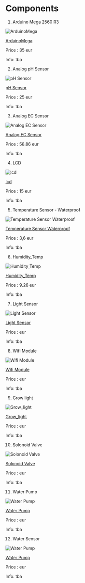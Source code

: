 # Components

1. Arduino Mega 2560 R3

![ArduinoMega](https://github.com/tsomilios/Dipl/blob/main/Fwto/Arduino%20Mega%202560%20R3.png)

[ArduinoMega](https://store.arduino.cc/products/arduino-mega-2560-rev3)

Price : 35 eur

Info: tba

2. Analog pH Sensor


![pH Sensor](https://github.com/tsomilios/Dipl/blob/main/Fwto/pH%20sensor.png)

[pH Sensor](https://store.arduino.cc/products/gravity-analog-ph-sensor-meter-kit)

Price : 25 eur

Info: tba


3. Analog EC Sensor


![Analog EC Sensor](https://github.com/tsomilios/Dipl/blob/main/Fwto/EC%20sensor.png)

[Analog EC Sensor](https://store.arduino.cc/products/gravity-analog-electrical-conductivity-sensor-meter-for-arduino)

Price : 58.86 eur

Info: tba

4. LCD


![lcd](https://github.com/tsomilios/Dipl/blob/main/Fwto/LCD.png)

[lcd](https://store.arduino.cc/products/grove-oled-display-1-12?queryID=undefined)

Price : 15 eur

Info: tba

5. Temperature Sensor - Waterproof


![Temperature Sensor Waterproof](https://github.com/tsomilios/Dipl/blob/main/Fwto/Waterproof%20Temp.png)

[Temperature Sensor Waterproof](https://grobotronics.com/ds18b20-el.html?sl=en)

Price : 3,6 eur

Info: tba

6. Humidity_Temp


![Humidity_Temp](https://github.com/tsomilios/Dipl/blob/main/Fwto/Humidity_Temp.png)

[Humidity_Temp](https://store.arduino.cc/products/grove-temperature-humidity-sensor-pro?queryID=undefined)

Price : 9.26 eur

Info: tba

7. Light Sensor


![Light Sensor](https://github.com/tsomilios/Dipl/blob/main/Fwto/Light_sensor.png)

[Light Sensor]()

Price :  eur

Info: tba

8. Wifi Module


![Wifi Module](https://github.com/tsomilios/Dipl/blob/main/Fwto/ESP-Wifi.png)

[Wifi Module]()

Price :  eur

Info: tba

9. Grow light


![Grow_light](https://github.com/tsomilios/Dipl/blob/main/Fwto/Grow_light.png)

[Grow_light]()

Price :  eur

Info: tba

10. Solonoid Valve


![Solonoid Valve](https://github.com/tsomilios/Dipl/blob/main/Fwto/Solonoid%20Valve.png)

[Solonoid Valve]()

Price :  eur

Info: tba

11. Water Pump


![Water Pump](https://github.com/tsomilios/Dipl/blob/main/Fwto/Water_Pump.png)

[Water Pump]()

Price :  eur

Info: tba

12. Water Sensor

![Water Pump](https://github.com/tsomilios/Dipl/blob/main/Fwto/Water_Sensor.png)

[Water Pump]()

Price :  eur

Info: tba
